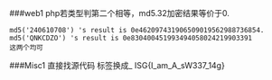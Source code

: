 ###web1 
	php若类型判第二个相等，md5.32加密结果等价于0.
	
	md5('240610708') 's result is 0e462097431906509019562988736854.
	md5('QNKCDZO') 's result is 0e830400451993494058024219903391
	这两个均可
	
###Misc1
	直接找源代码  标签换成_
	ISG{I_am_A_sW337_14g}